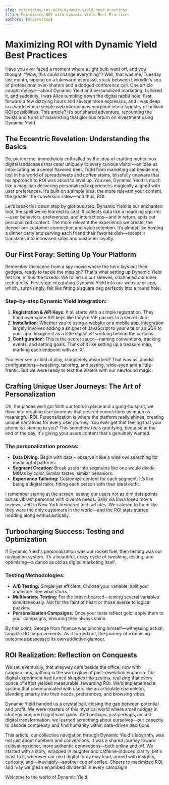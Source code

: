 ```yaml
---
slug: maximizing-roi-with-dynamic-yield-best-practices
title: Maximizing ROI with Dynamic Yield Best Practices
authors: [undirected]
---
```



# Maximizing ROI with Dynamic Yield Best Practices

Have you ever faced a moment where a light bulb went off, and you thought, "Wow, this could change everything"? Well, that was me, Tuesday last month, sipping on a lukewarm espresso, stuck between LinkedIn's sea of professional over-sharers and a dodged conference call. One article caught my eye—about Dynamic Yield and personalized marketing. I clicked it, and suddenly, I was Alice tumbling down the digital rabbit hole. Fast forward a few dizzying hours and several more espressos, and I was deep in a world where simple web interactions morphed into a tapestry of brilliant ROI possibilities. This article? It’s our shared adventure, recounting the twists and turns of maximizing that glorious return on investment using Dynamic Yield.

## The Eccentric Revelation: Understanding the Basics

So, picture me, immediately enthralled by the idea of crafting meticulous digital landscapes that cater uniquely to every curious visitor—an idea as intoxicating as a cereal flavored beer. Todd from marketing sat beside me, lost in his world of spreadsheets and coffee stains, blissfully unaware that his approach to ROI was about to level up. You see, Dynamic Yield is much like a magician delivering personalized experiences magically aligned with user preferences. It’s built on a simple idea: the more relevant your content, the greater the conversion rates—and thus, ROI.

Let’s break this down step by glorious step. Dynamic Yield is our enchanted tool, the spell we've learned to cast. It collects data like a hoarding squirrel—user behaviors, preferences, and interactions—and in return, spits out personalized content. The more relevant the experience we create, the deeper our customer connection and value retention. It’s almost like hosting a dinner party and serving each friend their favorite dish—except it translates into increased sales and customer loyalty.

## Our First Foray: Setting Up Your Platform

Remember the scene from a spy movie where the hero lays out their gadgets, ready to tackle the mission? That's what setting up Dynamic Yield felt like, minus the tuxedo. We rolled up our sleeves, channeled our inner tech geeks. First step: integrating Dynamic Yield into our website or app, which, surprisingly, felt like fitting a square peg perfectly into a round hole.

### Step-by-step Dynamic Yield Integration:
1. **Registration & API Keys:** It all starts with a simple registration. They hand over some API keys like they're VIP passes to a secret club.
2. **Installation:** Whether you’re using a website or a mobile app, integration largely involves adding a snippet of JavaScript to your site or an SDK to your app. Imagine it as a little digital elf working behind the curtains.
3. **Configuration:** This is the secret sauce—naming conventions, tracking events, and setting goals. Think of it like setting up a treasure map, marking each endpoint with an 'X'.

You ever see a child at play, completely absorbed? That was us, amidst configurations—tweaking, tailoring, and testing, wide-eyed and a little frantic. But we were ready to test the waters with our newfound magic.

## Crafting Unique User Journeys: The Art of Personalization

Oh, the places we’ll go! With our tools in place and a gung-ho spirit, we dove into creating user journeys that desired connections as much as meaningful ROI. Personalization is where the platform really shines, creating unique narratives for every user journey. You ever get that feeling that your phone is listening to you? This somehow feels gratifying, because at the end of the day, it's giving your users content that's genuinely wanted.

### The personalization process:
- **Data Diving:** Begin with data – observe it like a wise owl searching for meaningful patterns.
- **Segment Creation:** Break users into segments like one would divide M&Ms by color. Similar tastes, similar behaviors.
- **Experience Tailoring:** Customize content for each segment. It’s like being a digital tailor, fitting each person with their ideal outfit.

I remember staring at the screen, seeing our users not as dim data points but as vibrant personas with diverse needs. Sally via Iowa loved movie reviews, Jeff in New York devoured tech articles. We catered to them like they were the only customers in the world—and the ROI stats started nodding along enthusiastically.

## Turbocharging Success: Testing and Optimization

If Dynamic Yield's personalization was our rocket fuel, then testing was our navigation system. It’s a beautiful, crazy cycle of tweaking, testing, and optimizing—a dance as old as digital marketing itself.

### Testing Methodologies:
- **A/B Testing:** Simple yet efficient. Choose your variable, split your audience. See what sticks.
- **Multivariate Testing:** For the brave-hearted—testing several variables simultaneously. Not for the faint of heart or those averse to logical puzzles.
- **Personalization Campaigns:** Once your tests reflect gold, apply them to your campaigns, ensuring they always shine.

By this point, George from finance was pinching himself—witnessing actual, tangible ROI improvements. As it turned out, the journey of examining outcomes possessed its own addictive glamour. 

## ROI Realization: Reflection on Conquests

We sat, eventually, that alleyway café beside the office, now with cappuccinos, bathing in the warm glow of post-revelation euphoria. Our digital experiment had turned skeptics into zealots, realizing that every ounce of effort yielded measurable, rewarding ROI. We'd implemented a system that communicated with users like an articulate chameleon, blending smartly into their needs, preferences, and browsing vibes.

Dynamic Yield handed us a crystal ball, closing the gap between potential and profit. We were masters of this mystical world where small nudges in strategy conjured significant gains. And perhaps, just perhaps, amidst digital transformation, we learned something about ourselves—our capacity to decode complexity and find humanity within data-driven decisions.

This article, our collective navigation through Dynamic Yield's labyrinth, was not just about numbers and conversions. It was a shared journey toward cultivating richer, more authentic connections—both online and off. We started with a story, wrapped in laughter and caffeine-induced clarity. Let's toast to it, wherever our next digital foray may lead, armed with insights, curiosity, and—inevitably—another cup of coffee. Cheers to maximized ROI, and may we glean enjambed dividends in every campaign! 

Welcome to the world of Dynamic Yield.